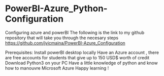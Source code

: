 # PowerBI-Azure_Python-Configuration
Configuring azure and powerBI 
The following is the link to my github repository that will take you through the necesary steps 
https://github.com/jvicmaina/PowerBI-Azure_Configuration

Prerequisites:
Install powerBI desktop locally
Have an Azure account , there are free accounts for students that give up to 150 USD$  worth of credit
Download Python3 on your PC
Have a little knowledge of python and know how to manouvre Microsoft Azure
Happy learning !


